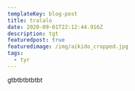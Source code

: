```yaml
---
templateKey: blog-post
title: tralalo
date: 2020-09-01T22:12:44.916Z
description: tgt
featuredpost: true
featuredimage: /img/aikido_cropped.jpg
tags:
  - tyr
---
```

gtbtbtbtbtbt